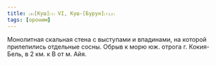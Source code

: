```yaml
---
title: ⒜[Куш]⒯ VI, Куш-[Бурун]⒯⒵
tags: [ороним]
---
```


Монолитная скальная стена с выступами и впадинами, на которой прилепились
отдельные сосны. Обрыв к морю юж. отрога г. Кокия-Бель, в 2 км. к В от м. Айя.
